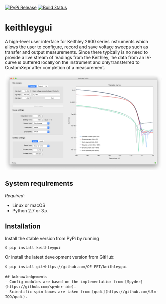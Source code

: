 [![PyPi Release](https://img.shields.io/pypi/v/keithleygui.svg?style=flat)](https://pypi.org/project/keithleygui/)
[![Build Status](https://travis-ci.com/OE-FET/keithleygui.svg?branch=master)](https://travis-ci.com/OE-FET/keithleygui)

# keithleygui
A high-level user interface for Keithley 2600 series instruments which allows
the user to configure, record and save voltage sweeps such as transfer and
output measurements. Since there typically is no need to provide a live stream
of readings from the Keithley, the data from an IV-curve is buffered locally on
the instrument and only transferred to CustomXepr after completion of a
measurement.

![Screenshot of the user interface](https://github.com/OE-FET/keithleygui/blob/master/screenshots/KeithleyGUI.png?raw=true)

## System requirements
*Required*:

- Linux or macOS
- Python 2.7 or 3.x

## Installation
Install the stable version from PyPi by running
```console
$ pip install keithleygui
```
Or install the latest development version from GitHub:
```console
$ pip install git+https://github.com/OE-FET/keithleygui

## Acknowledgements
- Config modules are based on the implementation from [Spyder](https://github.com/spyder-ide).
- Scientific spin boxes are taken from [qudi](https://github.com/Ulm-IQO/qudi).
